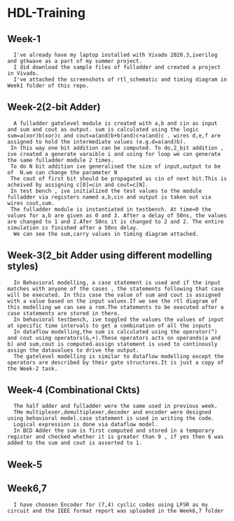# HDL-Training
## Week-1
      I've already have my laptop installed with Vivado 2020.3,iverilog and gtkwave as a part of my summer project.
      I did download the sample files of fulladder and created a project in Vivado.
      I've attached the screenshots of rtl_schematic and timing diagram in Week1 folder of this repo.
      
## Week-2(2-bit Adder)
      A fulladder gatelevel module is created with a,b and cin as input and sum and cout as output. sum is calculated using the logic sum=a(xor)b(xor)c and cout=a(and)b+b(and)c+a(and)c . wires d,e,f are assigned to hold the intermediate values (e.g.d=a(and)b).
     In this way one bit addition can be computed. To do,2_bit addition , ive created a generate varaible i and using for loop we can generate the same fulladder module 2 times.
     To do N bit addition ive generalised the size of input,output to be of  N.we can change the parameter N 
     The cout of first bit should be propagated as cin of next bit.This is acheived by assigning c[0]=cin and cout=c[N].
     In test bench , ive initialized the test values to the module fulladder via registers named a,b,cin and output is taken out via wires cout,sum.
     The fulladder module is instantiated in testbench. At time=0 the values for a,b are given as 0 and 3. After a delay of 50ns, the values are changed to 1 and 2.Afer 50ns it is changed to 2 and 2. The entire simulation is finished after a 50ns delay.
      We can see the sum,carry values in timing diagram attached.
      
## Week-3(2_bit Adder using different modelling styles)

      In Behavioral modelling, a case statement is used and if the input matches with anyone of the cases , the statements following that case will be executed. In this case the value of sum and cout is assigned with a value based on the input values.If we see the rtl diagram of this modelling we can see a rom.The statements to be executed after a case statements are stored in there.
      In behavioral testbench, ive toggled the values the values of input at specific time intervals to get a combination of all the inputs
      In dataflow modelling,the sum is calculated using the operator(^) and cout using operators(&,+).These operators acts on operands(a and b) and sum,cout is computed.assign statement is used to continously assign the datavalues to drive the output.
      The gatelevel modelling is similar to dataflow modelling except the operators are described by their gate structures.It is just a copy of the Week-2 task.
      
## Week-4 (Combinational Ckts)
      The half adder and fulladder were the same used in previous week.
      THe multiplexer,demultiplexer,decoder and encoder were designed using behavioral model.case statement is used in writing the code.
      Logical expression is done via dataflow model.
      In BCD Adder the sum is first computed and stored in a temporary register and checked whether it is greater than 9 , if yes then 6 was added to the sum and cout is asserted to 1.
## Week-5





## Week6,7
      I have choosen Encoder for (7,4) cyclic codes using LFSR as my circuit and the IEEE format report was uploaded in the Week6,7 folder
